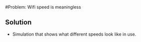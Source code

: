 #Problem: Wifi speed is meaningless

## Solution 
- Simulation that shows what different speeds look like in use. 